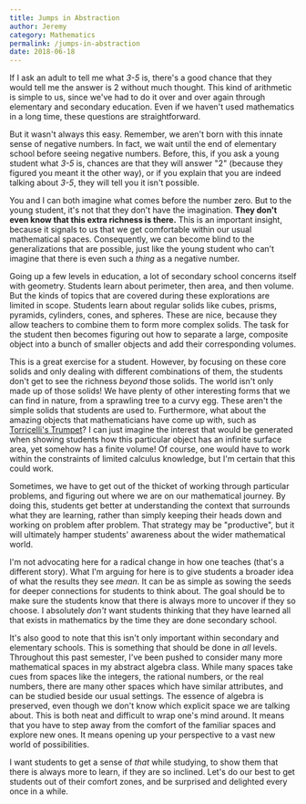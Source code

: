 ```yaml
---
title: Jumps in Abstraction
author: Jeremy
category: Mathematics
permalink: /jumps-in-abstraction
date: 2018-06-18
---
```


If I ask an adult to tell me what *3-5* is, there's a good chance that they would tell me the answer is 2 without much thought. This kind of arithmetic is simple to us, since we've had to do it over and over again through elementary and secondary education. Even if we haven't used mathematics in a long time, these questions are straightforward.

But it wasn't always this easy. Remember, we aren't born with this innate sense of negative numbers. In fact, we wait until the end of elementary school before seeing negative numbers. Before, this, if you ask a young student what *3-5* is, chances are that they will answer "2" (because they figured you meant it the other way), or if you explain that you are indeed talking about *3-5*, they will tell you it isn't possible.

You and I can both imagine what comes before the number zero. But to the young student, it's not that they don't have the imagination. **They don't even know that this extra richness is there.** This is an important insight, because it signals to us that we get comfortable within our usual mathematical spaces. Consequently, we can become blind to the generalizations that are possible, just like the young student who can't imagine that there is even such a *thing* as a negative number.

Going up a few levels in education, a lot of secondary school concerns itself with geometry. Students learn about perimeter, then area, and then volume. But the kinds of topics that are covered during these explorations are limited in scope. Students learn about regular solids like cubes, prisms, pyramids, cylinders, cones, and spheres. These are nice, because they allow teachers to combine them to form more complex solids. The task for the student then becomes figuring out how to separate a large, composite object into a bunch of smaller objects and add their corresponding volumes.

This is a great exercise for a student. However, by focusing on these core solids and only dealing with different combinations of them, the students don't get to see the richness *beyond* those solids. The world isn't only made up of those solids! We have plenty of other interesting forms that we can find in nature, from a sprawling tree to a curvy egg. These aren't the simple solids that students are used to. Furthermore, what about the amazing objects that mathematicians have come up with, such as [Torricelli's Trumpet](http://web.calstatela.edu/curvebank/torricelli/torricelli.htm)? I can just imagine the interest that would be generated when showing students how this particular object has an infinite surface area, yet somehow has a finite volume! Of course, one would have to work within the constraints of limited calculus knowledge, but I'm certain that this could work.

Sometimes, we have to get out of the thicket of working through particular problems, and figuring out where we are on our mathematical journey. By doing this, students get better at understanding the context that surrounds what they are learning, rather than simply keeping their heads down and working on problem after problem. That strategy may be "productive", but it will ultimately hamper students' awareness about the wider mathematical world.

I'm not advocating here for a radical change in how one teaches (that's a different story). What I'm arguing for here is to give students a broader idea of what the results they see *mean*. It can be as simple as sowing the seeds for deeper connections for students to think about. The goal should be to make sure the students know that there is always more to uncover if they so choose. I absolutely *don't* want students thinking that they have learned all that exists in mathematics by the time they are done secondary school.

It's also good to note that this isn't only important within secondary and elementary schools. This is something that should be done in *all* levels. Throughout this past semester, I've been pushed to consider many more mathematical spaces in my abstract algebra class. While many spaces take cues from spaces like the integers, the rational numbers, or the real numbers, there are many other spaces which have similar attributes, and can be studied beside our usual settings. The essence of algebra is preserved, even though we don't know which explicit space we are talking about. This is both neat and difficult to wrap one's mind around. It means that you have to step away from the comfort of the familiar spaces and explore new ones. It means opening up your perspective to a vast new world of possibilities.

I want students to get a sense of *that* while studying, to show them that there is always more to learn, if they are so inclined. Let's do our best to get students out of their comfort zones, and be surprised and delighted every once in a while.
